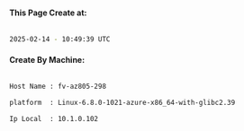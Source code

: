 
   
#### This Page Create at:

```bash

2025-02-14 - 10:49:39 UTC

```

#### Create By Machine:

```bash

Host Name : fv-az805-298

platform  : Linux-6.8.0-1021-azure-x86_64-with-glibc2.39

Ip Local  : 10.1.0.102

```

